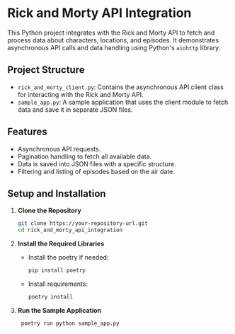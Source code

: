 # Rick and Morty API Integration

This Python project integrates with the Rick and Morty API to fetch and process data about characters, locations, and episodes. It demonstrates asynchronous API calls and data handling using Python's `aiohttp` library.

## Project Structure

- `rick_and_morty_client.py`: Contains the asynchronous API client class for interacting with the Rick and Morty API.
- `sample_app.py`: A sample application that uses the client module to fetch data and save it in separate JSON files.

## Features

- Asynchronous API requests.
- Pagination handling to fetch all available data.
- Data is saved into JSON files with a specific structure.
- Filtering and listing of episodes based on the air date.

## Setup and Installation

1. **Clone the Repository**
   ```bash
   git clone https://your-repository-url.git
   cd rick_and_morty_api_integration
   ```
   
2. **Install the Required Libraries**  
   * Install the poetry if needed:
      ```bash
      pip install poetry
      ```
   * Install requirements:
      ```bash
      poetry install
      ```

3. **Run the Sample Application**
   ```bash
    poetry run python sample_app.py
    ```
   
